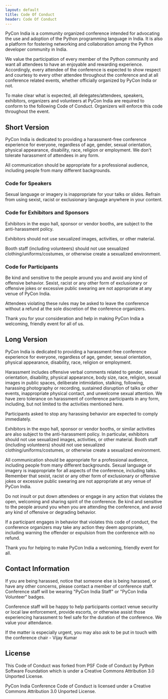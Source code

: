 ```yaml
---
layout: default
title: Code Of Conduct
header: Code Of Conduct
---
```


PyCon India is a community organized conference intended for advocating the use and adoption
of the Python programming language in India. It is also a platform for fostering networking
and collaboration among the Python developer community in India.

We value the participation of every member of the Python community and want all attendees to
have an enjoyable and rewarding experience. Accordingly, every attendee of the conference is
expected to show respect and courtesy to every other attendee throughout the conference and at
all conference related events, whether officially organized by PyCon India or not.

To make clear what is expected, all delegates/attendees, speakers, exhibitors, organizers and
volunteers at PyCon India are required to conform to the following Code of Conduct. Organizers
will enforce this code throughout the event.

## Short Version

PyCon India is dedicated to providing a harassment-free conference experience for everyone,
regardless of age, gender, sexual orientation, physical appearance, disability, race, religion or
employment. We don't tolerate harassment of attendees in any form.

All communication should be appropriate for a professional audience, including people from many
different backgrounds.

### Code for Speakers

Sexual language or imagery is inappropriate for your talks or slides. Refrain from using sexist,
racist or exclusionary language anywhere in your content.

### Code for Exhibitors and Sponsors

Exhibitors in the expo hall, sponsor or vendor booths, are subject to the anti-harassment policy.

Exhibitors should not use sexualized images, activities, or other material.

Booth staff (including volunteers) should not use sexualized clothing/uniforms/costumes, or otherwise
create a sexualized environment.

### Code for Participants

Be kind and sensitive to the people around you and avoid any kind of offensive behavior. Sexist,
racist or any other form of exclusionary or offensive jokes or excessive public swearing are not
appropriate at any venue of PyCon India.

Attendees violating these rules may be asked to leave the conference without a refund at the sole
discretion of the conference organizers.

Thank you for your consideration and help in making PyCon India a welcoming, friendly event for all of us.

## Long Version

PyCon India is dedicated to providing a harassment-free conference experience for everyone, regardless of age,
gender, sexual orientation, physical appearance, disability, race, religion or employment.

Harassment includes offensive verbal comments related to gender, sexual orientation, disability, physical appearance,
body size, race, religion, sexual images in public spaces, deliberate intimidation, stalking, following,
harassing photography or recording, sustained disruption of talks or other events, inappropriate physical contact,
and unwelcome sexual attention. We have zero tolerance on harassment of conference participants in any form, including,
but not limited to the activities mentioned here.

Participants asked to stop any harassing behavior are expected to comply immediately.

Exhibitors in the expo hall, sponsor or vendor booths, or similar activities are also subject to the anti-harassment
policy. In particular, exhibitors should not use sexualized images, activities, or other material. Booth staff
(including volunteers) should not use sexualized clothing/uniforms/costumes, or otherwise create a sexualized environment.

All communication should be appropriate for a professional audience, including people from many different backgrounds.
Sexual language or imagery is inappropriate for all aspects of the conference, including talks. Remember that sexist,
racist or any other form of exclusionary or offensive jokes or excessive public swearing are not appropriate at any
venue of PyCon India.

Do not insult or put down attendees or engage in any action that violates the open, welcoming and sharing spirit of
the conference. Be kind and sensitive to the people around you when you are attending the conference, and avoid any
kind of offensive or degrading behavior.

If a participant engages in behavior that violates this code of conduct, the conference organizers may take any action
they deem appropriate, including warning the offender or expulsion from the conference with no refund.

Thank you for helping to make PyCon India a welcoming, friendly event for all.

## Contact Information

If you are being harassed, notice that someone else is being harassed, or have any other concerns, please contact a
member of conference staff. Conference staff will be wearing "PyCon India Staff" or "PyCon India Volunteer" badges.

Conference staff will be happy to help participants contact venue security or local law enforcement, provide escorts,
or otherwise assist those experiencing harassment to feel safe for the duration of the conference. We value your attendance.

If the matter is especially urgent, you may also ask to be put in touch with the conference chair - Vijay Kumar

## License

This Code of Conduct was forked from PSF Code of Conduct by Python Software Foundation which is under a Creative
Commons Attribution 3.0 Unported License.

PyCon India Conference Code of Conduct is licensed under a Creative Commons Attribution 3.0 Unported License.
